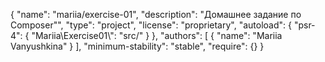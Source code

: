 {
    "name": "mariia/exercise-01",
    "description": "Домашнее задание по Composer\"",
    "type": "project",
    "license": "proprietary",
    "autoload": {
        "psr-4": {
            "Mariia\\Exercise01\\": "src/"
        }
    },
    "authors": [
        {
            "name": "Mariia Vanyushkina"
        }
    ],
    "minimum-stability": "stable",
    "require": {}
}
